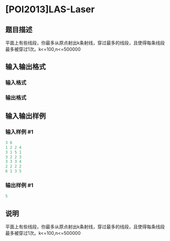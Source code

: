 # [POI2013]LAS-Laser

## 题目描述

平面上有些线段，你最多从原点射出k条射线，穿过最多的线段，且使得每条线段最多被穿过1次。k<=100,n<=500000

## 输入输出格式

### 输入格式

### 输出格式

## 输入输出样例

### 输入样例 #1

```cpp
3 6
1 2 2 4
3 1 5 1
3 2 2 3
3 3 3 4
2 2 2 2
6 1 3 5
```


### 输出样例 #1

```cpp
5
```


## 说明

平面上有些线段，你最多从原点射出k条射线，穿过最多的线段，且使得每条线段最多被穿过1次。k<=100,n<=500000

